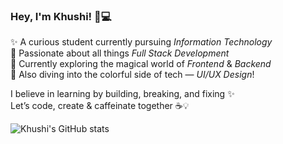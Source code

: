 <!-- 🌼 Hello from Khushi's corner of GitHub! 🌼 -->

### Hey, I'm Khushi! 👋💻

✨ A curious student currently pursuing *Information Technology* <br>
🎯 Passionate about all things *Full Stack Development* <br>
🧠 Currently exploring the magical world of *Frontend* & *Backend* <br>
🎨 Also diving into the colorful side of tech — *UI/UX Design*! <br>

I believe in learning by building, breaking, and fixing ✨<br>
Let’s code, create & caffeinate together ☕💡


![Khushi's GitHub stats](https://github-readme-stats.vercel.app/api?username=khushi-1980&show_icons=true&theme=transparent)
